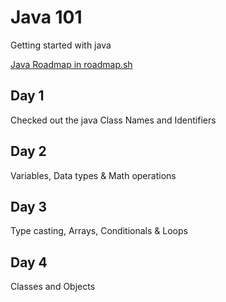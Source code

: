 # Java 101
Getting started with java

[Java Roadmap in roadmap.sh](https://roadmap.sh/java?s=681bcd163da6ef5848779e5d)

## Day 1
Checked out the java Class Names and Identifiers

## Day 2
Variables, Data types & Math operations

## Day 3
Type casting, Arrays, Conditionals & Loops

## Day 4
Classes and Objects